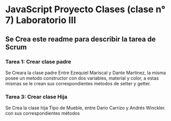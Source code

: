 <h1>JavaScript Proyecto Clases (clase n° 7) Laboratorio III</h1>
<h2>Se Crea este readme para describir la tarea de Scrum

<h3>Tarea 1: Crear clase padre</h3>
Se Creara la clase padre Entre Ezequiel Mariscal y Dante Martinez, la misma posee un metodo constructor con dos variables, material y color, a estas mismas se le crean sus correspondientes metodos de setter y getter.

<h3>Tarea 3: Crear clase Hija</h3>
  Se Crea la clase hija Tipo de Mueble, entre Dario Carrizo y Andrés Winckler. con sus correspondientes métodos 
  
